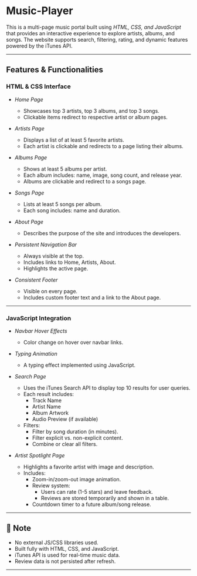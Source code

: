

# Music-Player

This is a multi-page music portal built using *HTML, CSS, and JavaScript* that provides an interactive experience to explore artists, albums, and songs. The website supports search, filtering, rating, and dynamic features powered by the iTunes API.

---

## Features & Functionalities

### HTML & CSS Interface
- *Home Page*
  - Showcases top 3 artists, top 3 albums, and top 3 songs.
  - Clickable items redirect to respective artist or album pages.

- *Artists Page*
  - Displays a list of at least 5 favorite artists.
  - Each artist is clickable and redirects to a page listing their albums.

- *Albums Page*
  - Shows at least 5 albums per artist.
  - Each album includes: name, image, song count, and release year.
  - Albums are clickable and redirect to a songs page.

- *Songs Page*
  - Lists at least 5 songs per album.
  - Each song includes: name and duration.

- *About Page*
  - Describes the purpose of the site and introduces the developers.

- *Persistent Navigation Bar*
  - Always visible at the top.
  - Includes links to Home, Artists, About.
  - Highlights the active page.
  
- *Consistent Footer*
  - Visible on every page.
  - Includes custom footer text and a link to the About page.

---

### JavaScript Integration
- *Navbar Hover Effects*
  - Color change on hover over navbar links.

- *Typing Animation*
  - A typing effect implemented using JavaScript.

- *Search Page*
  - Uses the iTunes Search API to display top 10 results for user queries.
  - Each result includes:
    - Track Name
    - Artist Name
    - Album Artwork
    - Audio Preview (if available)
  - Filters:
    - Filter by song duration (in minutes).
    - Filter explicit vs. non-explicit content.
    - Combine or clear all filters.

- *Artist Spotlight Page*
  - Highlights a favorite artist with image and description.
  - Includes:
    - Zoom-in/zoom-out image animation.
    - Review system:
      - Users can rate (1-5 stars) and leave feedback.
      - Reviews are stored temporarily and shown in a table.
    - Countdown timer to a future album/song release.

---

## 📌 Note
- No external JS/CSS libraries used.
- Built fully with HTML, CSS, and JavaScript.
- iTunes API is used for real-time music data.
- Review data is not persisted after refresh.

---
